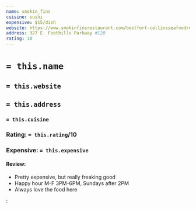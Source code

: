 ```yaml
---
name: smokin_fins
cuisine: sushi
expensive: $15/dish
website: https://www.smokinfinsrestaurant.com/bestfort-collinsseafoodrestauants
address: 327 E. Foothills Parkway #120
rating: 10
---
```

# `= this.name`
## `= this.website`
## `= this.address`
### `= this.cuisine`
### Rating: `= this.rating`/10
### Expensive:  `= this.expensive`

#### Review:
- Pretty expensive, but really freaking good
- Happy hour M-F 3PM-6PM, Sundays after 2PM
- Always love the food here

:
  